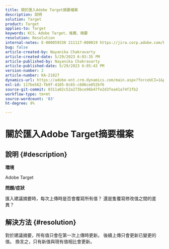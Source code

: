 ```yaml
---
title: 關於匯入Adobe Target摘要檔案
description: 說明
solution: Target
product: Target
applies-to: Target
keywords: KCS、Adobe Target、推薦、摘要
resolution: Resolution
internal-notes: E-000859330 211117-000019 https://jira.corp.adobe.com/browse/RECS-5411
bug: false
article-created-by: Nayanika Chakravarty
article-created-date: 5/29/2023 6:03:35 PM
article-published-by: Nayanika Chakravarty
article-published-date: 5/29/2023 6:05:43 PM
version-number: 2
article-number: KA-21827
dynamics-url: https://adobe-ent.crm.dynamics.com/main.aspx?forceUCI=1&pagetype=entityrecord&etn=knowledgearticle&id=2b332d1f-4bfe-ed11-8f6e-6045bd006793
exl-id: 117be562-fb9f-4105-8c65-c606ce052bf6
source-git-commit: 0311a02c52a273bce96b47fe2d3fea41a74f2fb2
workflow-type: tm+mt
source-wordcount: '83'
ht-degree: 9%

---
```


# 關於匯入Adobe Target摘要檔案

## 說明 {#description}


<b>環境</b>

Adobe Target

<b>問題/症狀</b>

匯入建議摘要時，每次上傳時是否會覆寫所有值？ 還是隻覆寫修改值之間的差異？


## 解決方法 {#resolution}


對於建議摘要，所有值只會在第一次上傳時更新。 後續上傳只會更新已變更的值。 換言之，只有新值與現有值相比會更新。

